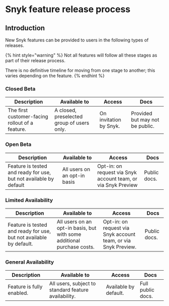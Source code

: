 # Snyk feature release process

## Introduction

New Snyk features can be provided to users in the following types of releases.

{% hint style="warning" %}
Not all features will follow all these stages as part of their release process.

There is no definitive timeline for moving from one stage to another; this varies depending on the feature.
{% endhint %}

### Closed Beta

| Description                                     | Available to                               | Access                 | Docs                            |
| ----------------------------------------------- | ------------------------------------------ | ---------------------- | ------------------------------- |
| The first customer-facing rollout of a feature. | A closed, preselected group of users only. | On invitation by Snyk. | Provided but may not be public. |

### Open Beta

| Description                                                       | Available to                 | Access                                                        | Docs         |
| ----------------------------------------------------------------- | ---------------------------- | ------------------------------------------------------------- | ------------ |
| Feature is tested and ready for use, but not available by default | All users on an opt-in basis | Opt-in: on request via Snyk account team, or via Snyk Preview | Public docs. |

### Limited Availability

| Description                                                        | Available to                                                           | Access                                                         | Docs         |
| ------------------------------------------------------------------ | ---------------------------------------------------------------------- | -------------------------------------------------------------- | ------------ |
| Feature is tested and ready for use, but not available by default. | All users on an opt-in basis, but with some additional purchase costs. | Opt-in: on request via Snyk account team, or via Snyk Preview. | Public docs. |

### General Availability

| Description               | Available to                                         | Access                | Docs              |
| ------------------------- | ---------------------------------------------------- | --------------------- | ----------------- |
| Feature is fully enabled. | All users, subject to standard feature availability. | Available by default. | Full public docs. |
